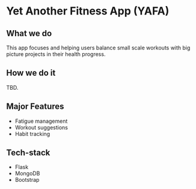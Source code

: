 # Yet Another Fitness App (YAFA)

## What we do

This app focuses and helping users balance small scale workouts with big picture projects in their health progress. 

## How we do it

TBD.

## Major Features

 - Fatigue management
 - Workout suggestions
 - Habit tracking

## Tech-stack

 - Flask
 - MongoDB
 - Bootstrap
